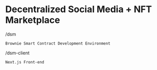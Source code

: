 # Decentralized Social Media + NFT Marketplace

/dsm

	Brownie Smart Contract Development Environment

/dsm-client

	Next.js Front-end
